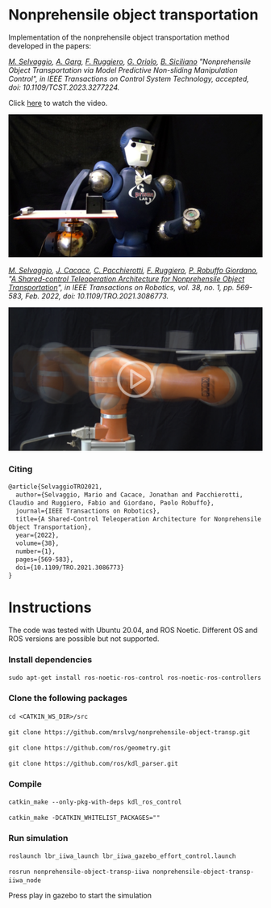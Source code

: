 # Nonprehensile object transportation

Implementation of the nonprehensile object transportation method developed in the papers:

*[M. Selvaggio](http://wpage.unina.it/mario.selvaggio/index.html), [A. Garg](), [F. Ruggiero](http://www.fabioruggiero.name/web/index.php/en/), [G. Oriolo](http://www.diag.uniroma1.it/oriolo/), [B. Siciliano](http://wpage.unina.it/sicilian/) "Nonprehensile Object Transportation via Model Predictive Non-sliding Manipulation Control", in IEEE Transactions on Control System Technology, accepted, doi: 10.1109/TCST.2023.3277224.* 

Click [here](https://www.youtube.com/watch?v=H14NDnmpcNg) to watch the video.

[![Nonprehensile object transportation](rodyman.png)](https://www.youtube.com/watch?v=H14NDnmpcNg)

*[M. Selvaggio](http://wpage.unina.it/mario.selvaggio/index.html), [J. Cacace](http://wpage.unina.it/jonathan.cacace/), [C. Pacchierotti](https://team.inria.fr/rainbow/fr/team/claudio-pacchierotti/), [F. Ruggiero](http://www.fabioruggiero.name/web/index.php/en/), [P. Robuffo Giordano](https://team.inria.fr/rainbow/fr/team/prg/), "[A Shared-control Teleoperation Architecture for Nonprehensile Object Transportation](http://wpage.unina.it/mario.selvaggio/papers/tro2021.pdf)", in IEEE Transactions on Robotics, vol. 38, no. 1, pp. 569-583, Feb. 2022, doi: 10.1109/TRO.2021.3086773.* 

[![Nonprehensile object transportation](play_video_figure.png)](https://www.youtube.com/watch?v=5_eReIS7Ku4)

### Citing
```
@article{SelvaggioTRO2021,
  author={Selvaggio, Mario and Cacace, Jonathan and Pacchierotti, Claudio and Ruggiero, Fabio and Giordano, Paolo Robuffo},
  journal={IEEE Transactions on Robotics}, 
  title={A Shared-Control Teleoperation Architecture for Nonprehensile Object Transportation}, 
  year={2022},
  volume={38},
  number={1},
  pages={569-583},
  doi={10.1109/TRO.2021.3086773}
}
```

# Instructions

The code was tested with Ubuntu 20.04, and ROS Noetic. Different OS and ROS versions are possible but not supported.

### Install dependencies

`sudo apt-get install ros-noetic-ros-control ros-noetic-ros-controllers`

### Clone the following packages

```cd <CATKIN_WS_DIR>/src```

`git clone https://github.com/mrslvg/nonprehensile-object-transp.git`

`git clone https://github.com/ros/geometry.git`

`git clone https://github.com/ros/kdl_parser.git`

### Compile

`catkin_make --only-pkg-with-deps kdl_ros_control`

`catkin_make -DCATKIN_WHITELIST_PACKAGES=""`

### Run simulation

`roslaunch lbr_iiwa_launch lbr_iiwa_gazebo_effort_control.launch`

`rosrun nonprehensile-object-transp-iiwa nonprehensile-object-transp-iiwa_node`

Press play in gazebo to start the simulation
